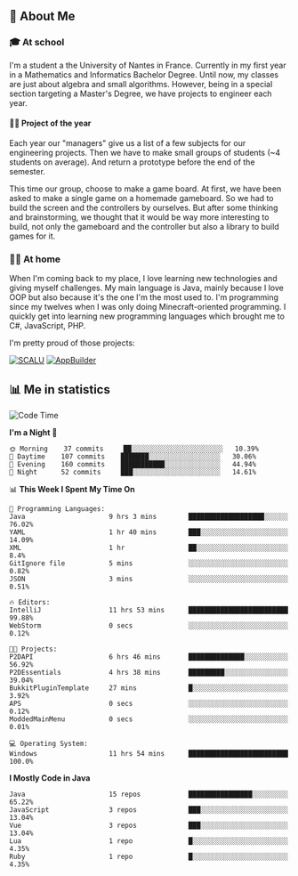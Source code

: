 ## 👀 About Me

### 🎓 At school

I'm a student a the University of Nantes in France. Currently in my first year in a Mathematics and Informatics Bachelor Degree. Until now, my classes are just about algebra and small algorithms. However, being in a special section targeting a Master's Degree, we have projects to engineer each year. 

#### 🔧🔬 Project of the year

Each year our "managers" give us a list of a few subjects for our engineering projects. Then we have to make small groups of students (~4 students on average). And return a prototype before the end of the semester.

This time our group, choose to make a game board. At first, we have been asked to make a single game on a homemade gameboard. So we had to build the screen and the controllers by ourselves. 
But after some thinking and brainstorming, we thought that it would be way more interesting to build, not only the gameboard and the controller but also a library to build games for it.

### 👨‍💻 At home

When I'm coming back to my place, I love learning new technologies and giving myself challenges. My main language is Java, mainly because I love OOP but also because it's the one I'm the most used to. I'm programming since my twelves when I was only doing Minecraft-oriented programming.  I quickly get into learning new programming languages which brought me to C#, JavaScript, PHP. 

I'm pretty proud of those projects:

[![SCALU](https://github-readme-stats.vercel.app/api/pin?username=renardfute&repo=SCALU)](https://github.com/renardfute/scalu)
[![AppBuilder](https://github-readme-stats.vercel.app/api/pin?username=pulsedev2&repo=AppBuilder)](https://github.com/pulsedev2/AppBuilder)

## 📊 Me in statistics
<!--START_SECTION:waka-->
![Code Time](http://img.shields.io/badge/Code%20Time-179%20hrs%208%20mins-blue)

**I'm a Night 🦉** 

```text
🌞 Morning    37 commits     ██░░░░░░░░░░░░░░░░░░░░░░░   10.39% 
🌆 Daytime    107 commits    ███████░░░░░░░░░░░░░░░░░░   30.06% 
🌃 Evening    160 commits    ███████████░░░░░░░░░░░░░░   44.94% 
🌙 Night      52 commits     ███░░░░░░░░░░░░░░░░░░░░░░   14.61%

```


📊 **This Week I Spent My Time On** 

```text
💬 Programming Languages: 
Java                     9 hrs 3 mins        ███████████████████░░░░░░   76.02% 
YAML                     1 hr 40 mins        ███░░░░░░░░░░░░░░░░░░░░░░   14.09% 
XML                      1 hr                ██░░░░░░░░░░░░░░░░░░░░░░░   8.4% 
GitIgnore file           5 mins              ░░░░░░░░░░░░░░░░░░░░░░░░░   0.82% 
JSON                     3 mins              ░░░░░░░░░░░░░░░░░░░░░░░░░   0.51%

🔥 Editors: 
IntelliJ                 11 hrs 53 mins      █████████████████████████   99.88% 
WebStorm                 0 secs              ░░░░░░░░░░░░░░░░░░░░░░░░░   0.12%

🐱‍💻 Projects: 
P2DAPI                   6 hrs 46 mins       ██████████████░░░░░░░░░░░   56.92% 
P2DEssentials            4 hrs 38 mins       █████████░░░░░░░░░░░░░░░░   39.04% 
BukkitPluginTemplate     27 mins             █░░░░░░░░░░░░░░░░░░░░░░░░   3.92% 
APS                      0 secs              ░░░░░░░░░░░░░░░░░░░░░░░░░   0.12% 
ModdedMainMenu           0 secs              ░░░░░░░░░░░░░░░░░░░░░░░░░   0.01%

💻 Operating System: 
Windows                  11 hrs 54 mins      █████████████████████████   100.0%

```

**I Mostly Code in Java** 

```text
Java                     15 repos            ████████████████░░░░░░░░░   65.22% 
JavaScript               3 repos             ███░░░░░░░░░░░░░░░░░░░░░░   13.04% 
Vue                      3 repos             ███░░░░░░░░░░░░░░░░░░░░░░   13.04% 
Lua                      1 repo              █░░░░░░░░░░░░░░░░░░░░░░░░   4.35% 
Ruby                     1 repo              █░░░░░░░░░░░░░░░░░░░░░░░░   4.35%

```



<!--END_SECTION:waka-->
